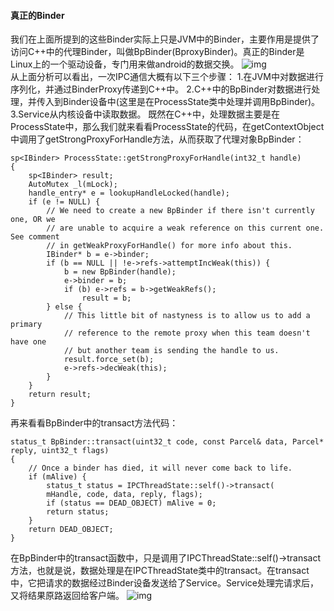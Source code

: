 #### 真正的Binder
我们在上面所提到的这些Binder实际上只是JVM中的Binder，主要作用是提供了访问C++中的代理Binder，叫做BpBinder(BproxyBinder)。真正的Binder是Linux上的一个驱动设备，专门用来做android的数据交换。
![img](P)  
从上面分析可以看出，一次IPC通信大概有以下三个步骤：
1.在JVM中对数据进行序列化，并通过BinderProxy传递到C++中。
2.C++中的BpBinder对数据进行处理，并传入到Binder设备中(这里是在ProcessState类中处理并调用BpBinder)。
3.Service从内核设备中读取数据。
既然在C++中，处理数据主要是在ProcessState中，那么我们就来看看ProcessState的代码，在getContextObject中调用了getStrongProxyForHandle方法，从而获取了代理对象BpBinder：
```  
sp<IBinder> ProcessState::getStrongProxyForHandle(int32_t handle) 
{ 
	sp<IBinder> result;
	AutoMutex _l(mLock);
	handle_entry* e = lookupHandleLocked(handle);
	if (e != NULL) { 
		// We need to create a new BpBinder if there isn't currently one, OR we 
		// are unable to acquire a weak reference on this current one. See comment 
		// in getWeakProxyForHandle() for more info about this. 
		IBinder* b = e->binder;
		if (b == NULL || !e->refs->attemptIncWeak(this)) { 
			b = new BpBinder(handle);
			e->binder = b;
			if (b) e->refs = b->getWeakRefs(); 
				result = b;
		} else { 
			// This little bit of nastyness is to allow us to add a primary 
			// reference to the remote proxy when this team doesn't have one 
			// but another team is sending the handle to us. 
			result.force_set(b);
			e->refs->decWeak(this);
		} 
	} 
	return result; 
}
```
再来看看BpBinder中的transact方法代码：
```  
status_t BpBinder::transact(uint32_t code, const Parcel& data, Parcel* reply, uint32_t flags) 
{
	// Once a binder has died, it will never come back to life. 
	if (mAlive) {
		status_t status = IPCThreadState::self()->transact(
		mHandle, code, data, reply, flags);
		if (status == DEAD_OBJECT) mAlive = 0; 
		return status; 
	} 
	return DEAD_OBJECT; 
}	
```
在BpBinder中的transact函数中，只是调用了IPCThreadState::self()->transact方法，也就是说，数据处理是在IPCThreadState类中的transact。在transact中，它把请求的数据经过Binder设备发送给了Service。Service处理完请求后，又将结果原路返回给客户端。
![img](P)  